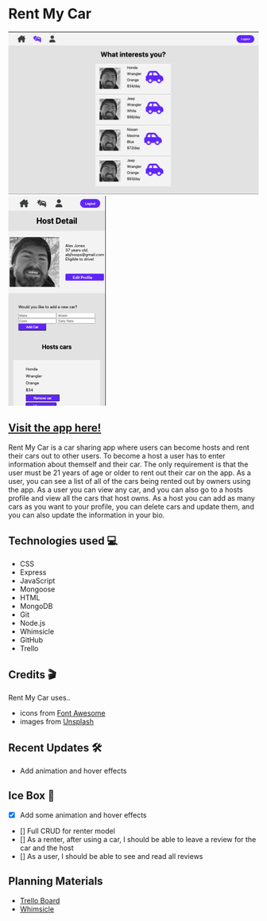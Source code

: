 # **Rent My Car**
![Picture 1 of app](/public/assets/app-pic-1.png)
![Picture 2 of app](/public/assets/app-pic-2.png)
## [Visit the app here!](https://flyio-rent-my-car-project.fly.dev/)
Rent My Car is a car sharing app where users can become hosts and rent their cars out to other users. To become a host a user has to enter information about themself and their car. The only requirement is that the user must be 21 years of age or older to rent out their car on the app. As a user, you can see a list of all of the cars being rented out by owners using the app. As a user you can view any car, and you can also go to a hosts profile and view all the cars that host owns. As a host you can add as many cars as you want to your profile, you can delete cars and update them, and you can also update the information in your bio. 

## Technologies used 💻

- CSS                 
- Express
- JavaScript          
- Mongoose
- HTML                
- MongoDB
- Git
- Node.js                 
- Whimsicle
- GitHub              
- Trello

## Credits 🎬

Rent My Car uses..
- icons from [Font Awesome](https://fontawesome.com/)
- images from [Unsplash](https://unsplash.com/)

## Recent Updates 🛠️

- Add animation and hover effects

## Ice Box 🥶

- [x] Add some animation and hover effects
- [] Full CRUD for renter model
- [] As a renter, after using a car, I should be able to leave a review for the car and the host
- [] As a user, I should be able to see and read all reviews 

## Planning Materials
- [Trello Board](https://trello.com/b/Ly194xkC/rent-my-car)
- [Whimsicle](https://whimsical.com/wire-frame-XWDYgzr6xoUq1mrX2iuB3B)